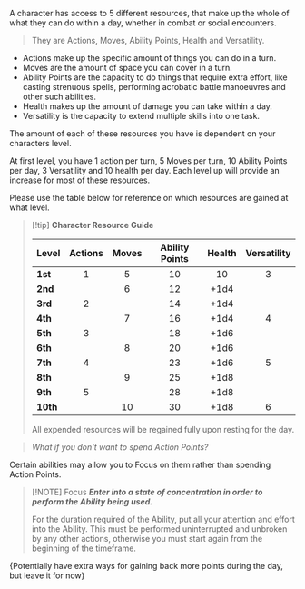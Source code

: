 A character has access to 5 different resources, that make up the whole of what they can do within a day, whether in combat or social encounters.

>They are Actions, Moves, Ability Points, Health and Versatility.

- Actions make up the specific amount of things you can do in a turn.
- Moves are the amount of space you can cover in a turn.
- Ability Points are the capacity to do things that require extra effort, like casting strenuous spells, performing acrobatic battle manoeuvres and other such abilities.
- Health makes up the amount of damage you can take within a day.
- Versatility is the capacity to extend multiple skills into one task.

The amount of each of these resources you have is dependent on your characters level.

At first level, you have 1 action per turn, 5 Moves per turn, 10 Ability Points per day, 3 Versatility and 10 health per day.
Each level up will provide an increase for most of these resources.

Please use the table below for reference on which resources are gained at what level.

>[!tip] **Character Resource Guide**
> 
> | **Level** | **Actions** | **Moves** | **Ability Points** | **Health** | **Versatility** |
> | --------- | :---------: | :-------: | :----------------: | :--------: | :-------------: |
> | **1st**   |      1      |     5     |         10         |     10     |        3        |
> | **2nd**   |             |     6     |         12         |    +1d4    |                 |
> | **3rd**   |      2      |           |         14         |    +1d4    |                 |
> | **4th**   |             |     7     |         16         |    +1d4    |        4        |
> | **5th**   |      3      |           |         18         |    +1d6    |                 |
> | **6th**   |             |     8     |         20         |    +1d6    |                 |
> | **7th**   |      4      |           |         23         |    +1d6    |        5        |
> | **8th**   |             |     9     |         25         |    +1d8    |                 |
> | **9th**   |      5      |           |         28         |    +1d8    |                 |
> | **10th**  |             |    10     |         30         |    +1d8    |        6        |
> All expended resources will be regained fully upon resting for the day.

>*What if you don't want to spend Action Points?*

Certain abilities may allow you to Focus on them rather than spending Action Points.

>[!NOTE] Focus
>***Enter into a state of concentration in order to perform the Ability being used.***
>
>For the duration required of the Ability, put all your attention and effort into the Ability. 
>This must be performed uninterrupted and unbroken by any other actions, otherwise you must start again from the beginning of the timeframe.
>

{Potentially have extra ways for gaining back more points during the day, but leave it for now}


